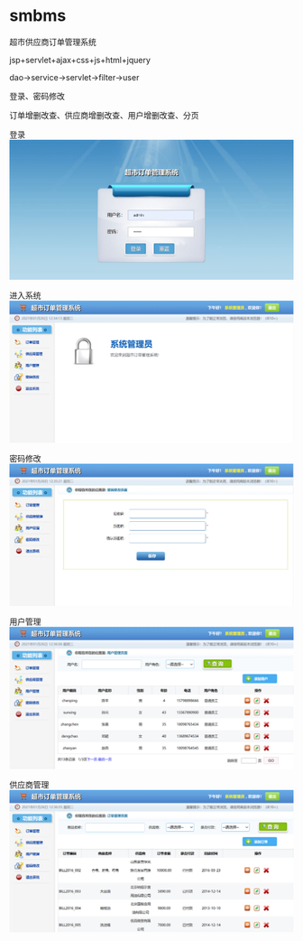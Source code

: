 # smbms
超市供应商订单管理系统

jsp+servlet+ajax+css+js+html+jquery

dao->service->servlet->filter->user

登录、密码修改

订单增删改查、供应商增删改查、用户增删改查、分页


登录
![image](_img/登录.png)


进入系统
![image](_img/进入系统.png)


密码修改
![image](_img/密码修改.png)


用户管理
![image](_img/用户管理.png)


供应商管理
![image](_img/供应商管理.png)
